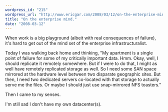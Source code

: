 ```yaml
---
wordpress_id: "215"
wordpress_url: "http://www.ericgar.com/2008/03/12/on-the-enterprise-mind/"
title: "On the enterprise mind."
date: "2008-03-12"
---
```

When work is a big playground (albeit with real consequences of failure), it's hard to get out of the mind set of the enterprise infrastructuralist.

Today I was walking back home and thinking, "My apartment is a single point of failure for some of my critically important data. Hmm. Okay, well, I should replicate it remotely somewhere. But if I were to do that, I might as well have remotely replicated storage as well. So I need some SAN space mirrored at the hardware level between two disparate geographic sites. But then, I need two dedicated servers co-located with that storage to actually serve me the files. Or maybe I should just use snap-mirrored NFS toasters."

Then I came to my senses.

I'm still sad I don't have my own datacenter(s).

